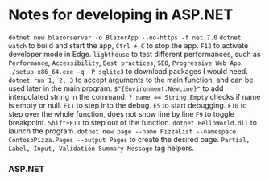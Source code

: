 # Notes for developing in ASP.NET
`dotnet new blazorserver -o BlazorApp --no-https -f net.7.0`
`dotnet watch` to build and start the app, `Ctrl + C` to stop the app.
`F12` to activate developer mode in Edge.
`lighthouse` to test different performances, such as `Performance`, `Accessibility`, `Best practices`, `SEO`, `Progressive Web App`.
`./setup-x86_64.exe -q -P sqlite3` to download packages I would need.
`dotnet run 1, 2, 3` to accept arguments to the main function, and can be used later in the main program.
`$"{Environment.NewLine}"` to add interpolated string in the command.
`? name == String.Empty` checks if name is empty or null.
`F11` to step into the debug.
`F5` to start debugging.
`F10` to step over the whole function, does not show line by line
`F9` to toggle breakpoint.
`Shift+F11` to step out of the function.
`dotnet HelloWorld.dll` to launch the program.
`dotnet new page --name PizzaList --namespace ContosoPizza.Pages --output Pages` to create the desired page.
`Partial, Label, Input, Validation Summary Message` tag helpers.


### ASP.NET
